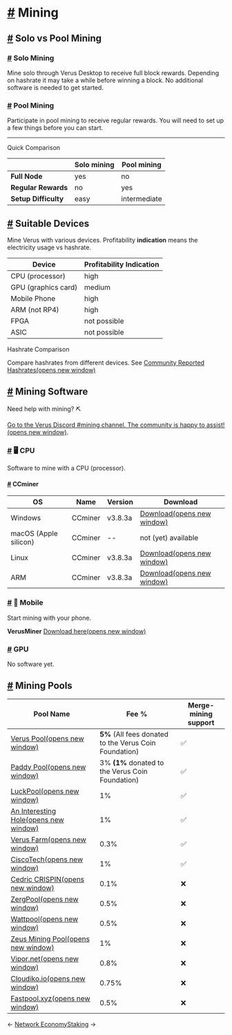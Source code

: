 # [\#](https://docs.verus.io/economy/start-mining.html\#mining) Mining

## [\#](https://docs.verus.io/economy/start-mining.html\#solo-vs-pool-mining) Solo vs Pool Mining

### [\#](https://docs.verus.io/economy/start-mining.html\#solo-mining) Solo Mining

Mine solo through Verus Desktop to receive full block rewards. Depending on hashrate it may take a while before winning a block. No additional software is needed to get started.

### [\#](https://docs.verus.io/economy/start-mining.html\#pool-mining) Pool Mining

Participate in pool mining to receive regular rewards. You will need to set up a few things before you can start.

* * *

Quick Comparison

|  | Solo mining | Pool mining |
| --- | --- | --- |
| **Full Node** | yes | no |
| **Regular Rewards** | no | yes |
| **Setup Difficulty** | easy | intermediate |

## [\#](https://docs.verus.io/economy/start-mining.html\#suitable-devices) Suitable Devices

Mine Verus with various devices. Profitability **indication** means the electricity usage vs hashrate.

| Device | Profitability Indication |
| --- | --- |
| CPU (processor) | high |
| GPU (graphics card) | medium |
| Mobile Phone | high |
| ARM (not RP4) | high |
| FPGA | not possible |
| ASIC | not possible |

Hashrate Comparison

Compare hashrates from different devices. See [Community Reported Hashrates(opens new window)](https://docs.google.com/spreadsheets/d/1RrSYJDV0Mjj3X-myMC3aQDGkcipivxHsD7ZxJ3r5f_A/edit#gid=10943314)

## [\#](https://docs.verus.io/economy/start-mining.html\#mining-software) Mining Software

Need help with mining? ⛏️

[Go to the Verus Discord #mining channel. The community is happy to assist!(opens new window)](https://www.verus.io/discord).

### [\#](https://docs.verus.io/economy/start-mining.html\#%F0%9F%96%A5%EF%B8%8F-cpu) 🖥️ CPU

Software to mine with a CPU (processor).

#### [\#](https://docs.verus.io/economy/start-mining.html\#ccminer) CCminer

| OS | Name | Version | Download |
| --- | --- | --- | --- |
| Windows | CCminer | v3.8.3a | [Download(opens new window)](https://github.com/monkins1010/ccminer/releases/tag/v3.8.3a) |
| macOS (Apple silicon) | CCminer | -- | not (yet) available |
| Linux | CCminer | v3.8.3a | [Download(opens new window)](https://github.com/Oink70/ccminer-verus/releases/tag/v3.8.3a-CPU) |
| ARM | CCminer | v3.8.3a | [Download(opens new window)](https://github.com/Oink70/ccminer-verus/releases/tag/v3.8.3a-CPU) |

### [\#](https://docs.verus.io/economy/start-mining.html\#%F0%9F%93%B1-mobile) 📱 Mobile

Start mining with your phone.

**VerusMiner** [Download here(opens new window)](https://pangz-lab.github.io/verusminer/)

### [\#](https://docs.verus.io/economy/start-mining.html\#gpu) GPU

No software yet.

## [\#](https://docs.verus.io/economy/start-mining.html\#mining-pools) Mining Pools

| Pool Name | Fee % | Merge-mining support |
| --- | --- | --- |
| [Verus Pool(opens new window)](https://pool.verus.io/) | **5%** (All fees donated to the Verus Coin Foundation) | ✅ |
| [Paddy Pool(opens new window)](https://paddypool.net/) | 3% **(1%** donated to the Verus Coin Foundation) | ✅ |
| [LuckPool(opens new window)](https://luckpool.net/verus/) | 1% | ✅ |
| [An Interesting Hole(opens new window)](https://verus.aninterestinghole.xyz/) | 1% | ✅ |
| [Verus Farm(opens new window)](https://verus.farm/) | 0.3% | ✅ |
| [CiscoTech(opens new window)](https://vrsc.ciscotech.dk/) | 1% | ✅ |
| [Cedric CRISPIN(opens new window)](https://veruscoin.cedric-crispin.com/) | 0.1% | ❌ |
| [ZergPool(opens new window)](https://zergpool.com/) | 0.5% | ❌ |
| [Wattpool(opens new window)](https://wattpool.net/ui/verus/stats) | 0.5% | ❌ |
| [Zeus Mining Pool(opens new window)](https://zeusminingpool.com/#vrsc1) | 1% | ❌ |
| [Vipor.net(opens new window)](https://vipor.net/) | 0.8% | ❌ |
| [Cloudiko.io(opens new window)](https://cloudiko.io/) | 0.75% | ❌ |
| [Fastpool.xyz(opens new window)](https://fastpool.xyz/grafana/d/vrsc-pool/) | 0.5% | ❌ |

←
[Network Economy](https://docs.verus.io/economy/)[Staking](https://docs.verus.io/economy/start-staking.html)
→